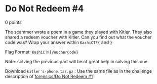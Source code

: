 # Do Not Redeem #4
0 points

The scammer wrote a poem in a game they played with Kitler. They also shared a redeem voucher with Kitler. Can you find out what the voucher code was? Wrap your answer within `KashiCTF{` and `}`

Flag Format: `KashiCTF{VoucherCode}`

Note: solving the previous part will be of great help in solving this one.


Download `kitler's-phone.tar.gz` : Use the same file as in the challenge description of [forensics/Do Not Redeem #1](https://kashictf.iitbhucybersec.in/challenges#Do%20Not%20Redeem%20#1-28)
